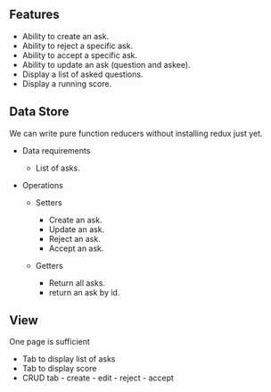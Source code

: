 ## Features

  - Ability to create an ask.
  - Ability to reject a specific ask.
  - Ability to accept a specific ask.
  - Ability to update an ask (question and askee).
  - Display a list of asked questions.
  - Display a running score.

## Data Store

We can write pure function reducers without installing redux just yet.

- Data requirements
    - List of asks.

- Operations
    - Setters
        - Create an ask.
        - Update an ask.
        - Reject an ask.
        - Accept an ask.

    -  Getters
         - Return all asks.
         - return an ask by id.

## View

One page is sufficient

- Tab to display list of asks
- Tab to display score
- CRUD tab
      - create
      - edit
      - reject
      - accept
